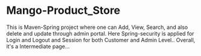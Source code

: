 # Mango-Product_Store
This is Maven-Spring project where one can Add, View, Search, and also delete and update through admin portal. Here Spring-security is applied for Login and Logout and Session for both Customer and Admin Level..  Overall, it's a Intermediate page...

